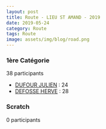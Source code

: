 ```yaml
---
layout: post
title: Route - LIEU ST AMAND - 2019
date: 2019-05-24
category: Route
tags: Route
image: assets/img/blog/road.png
---
```


### 1ère Catégorie
38 participants
- [DUFOUR JULIEN](https://teamspecializedlille.cc/coureurs/dufourjulien) : 24
- [DEFOSSE HERVE](https://teamspecializedlille.cc/coureurs/defosseherve) : 28

### Scratch
0 participants
